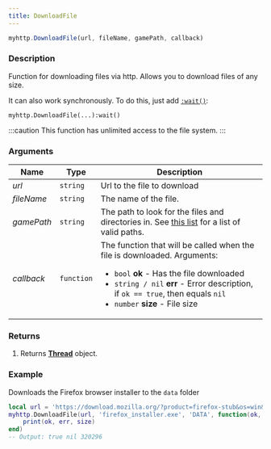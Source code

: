 ```yaml
---
title: DownloadFile
---
```


```jsx
myhttp.DownloadFile(url, fileName, gamePath, callback)
```

### Description
Function for downloading files via http.
Allows you to download files of any size.

It can also work synchronously. To do this, just add [`:wait()`](../thread/wait):
```
myhttp.DownloadFile(...):wait()
```

:::caution
This function has unlimited access to the file system.
:::

### Arguments
|Name |Type |Description |
--- | --- | ---
|*url*|`string`|Url to the file to download|
|*fileName*|`string`|The name of the file.|
|*gamePath*|`string`|The path to look for the files and directories in. See [this list](https://wiki.facepunch.com/gmod/File_Search_Paths) for a list of valid paths.|
|*callback*|`function`|The function that will be called when the file is downloaded. Arguments: <ul><li>`bool` **ok** - Has the file downloaded</li><li>`string / nil` **err** - Error description, if `ok == true`, then equals `nil` </li><li>`number` **size** - File size</li></ul>|

### Returns
1. Returns [**Thread**](../thread) object.

### Example
Downloads the Firefox browser installer to the `data` folder
```lua
local url = 'https://download.mozilla.org/?product=firefox-stub&os=win&lang=ru'
myhttp.DownloadFile(url, 'firefox_installer.exe', 'DATA', function(ok, err, size)
    print(ok, err, size)
end)
-- Output: true nil 320296
```